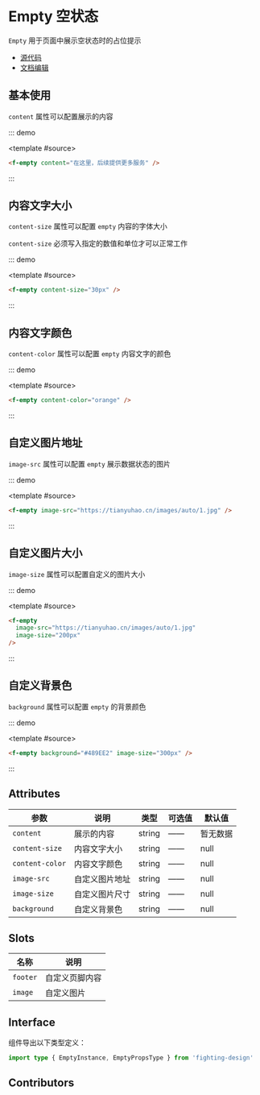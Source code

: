 # Empty 空状态

`Empty` 用于页面中展示空状态时的占位提示

- [源代码](https://github.com/FightingDesign/fighting-design/tree/master/packages/fighting-design/empty)
- [文档编辑](https://github.com/FightingDesign/fighting-design/blob/master/docs/docs/components/empty.md)

## 基本使用

`content` 属性可以配置展示的内容

::: demo

<template #source>
<f-empty content="在这里，后续提供更多服务" />
</template>

```html
<f-empty content="在这里，后续提供更多服务" />
```

:::

## 内容文字大小

`content-size` 属性可以配置 `empty` 内容的字体大小

`content-size` 必须写入指定的数值和单位才可以正常工作

::: demo

<template #source>
<f-empty content-size="30px" />

</template>

```html
<f-empty content-size="30px" />
```

:::

## 内容文字颜色

`content-color` 属性可以配置 `empty` 内容文字的颜色

::: demo

<template #source>
<f-empty content-color="orange" />
</template>

```html
<f-empty content-color="orange" />
```

:::

## 自定义图片地址

`image-src` 属性可以配置 `empty` 展示数据状态的图片

::: demo

<template #source>
<f-empty image-src="https://tianyuhao.cn/images/auto/1.jpg"/>
</template>

```html
<f-empty image-src="https://tianyuhao.cn/images/auto/1.jpg" />
```

:::

## 自定义图片大小

`image-size` 属性可以配置自定义的图片大小

::: demo

<template #source>
<f-empty image-src="https://tianyuhao.cn/images/auto/1.jpg" image-size="200px" />
</template>

```html
<f-empty
  image-src="https://tianyuhao.cn/images/auto/1.jpg"
  image-size="200px"
/>
```

:::

## 自定义背景色

`background` 属性可以配置 `empty` 的背景颜色

::: demo

<template #source>
<f-empty background="#489EE2" image-size="300px"/>
</template>

```html
<f-empty background="#489EE2" image-size="300px" />
```

:::

## Attributes

| 参数            | 说明           | 类型   | 可选值 | 默认值   |
| --------------- | -------------- | ------ | ------ | -------- |
| `content`       | 展示的内容     | string | ——     | 暂无数据 |
| `content-size`  | 内容文字大小   | string | ——     | null     |
| `content-color` | 内容文字颜色   | string | ——     | null     |
| `image-src`     | 自定义图片地址 | string | ——     | null     |
| `image-size`    | 自定义图片尺寸 | string | ——     | null     |
| `background`    | 自定义背景色   | string | ——     | null     |

## Slots

| 名称     | 说明           |
| -------- | -------------- |
| `footer` | 自定义页脚内容 |
| `image`  | 自定义图片     |

## Interface

组件导出以下类型定义：

```ts
import type { EmptyInstance, EmptyPropsType } from 'fighting-design'
```

## Contributors

<a href="https://github.com/Tyh2001" target="_blank">
  <f-avatar round src="https://avatars.githubusercontent.com/u/73180970?v=4" />
</a>

<a href="https://github.com/jardeng" target="_blank">
  <f-avatar round src="https://avatars.githubusercontent.com/u/19302222?v=4" />
</a>

<a href="https://github.com/Alphatrionty" target="_blank">
  <f-avatar round src="https://avatars.githubusercontent.com/u/57850101?v=4" />
</a>

<style scoped>
.f-empty {
  margin: 5px;
}
</style>
